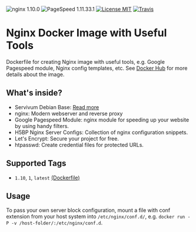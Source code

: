 ![nginx 1.10.0](https://img.shields.io/badge/nginx-1.10.0-brightgreen.svg?style=flat-square) ![PageSpeed 1.11.33.1](https://img.shields.io/badge/PageSpeed-1.11.33.1-brightgreen.svg?style=flat-square) [![License MIT](https://img.shields.io/badge/license-MIT-blue.svg?style=flat-square)](https://opensource.org/licenses/MIT) [![Travis](https://img.shields.io/travis/servivum/docker-nginx.svg?style=flat-square)](https://travis-ci.org/servivum/docker-nginx)

# Nginx Docker Image with Useful Tools

Dockerfile for creating Nginx image with useful tools, e.g. Google Pagespeed module, Nginx config templates, etc. See 
[Docker Hub](https://hub.docker.com/r/servivum/nginx) for more details about the image.

## What's inside?

- Servivum Debian Base: [Read more](https://github.com/servivum/docker-debian)
- nginx: Modern webserver and reverse proxy
- Google Pagespeed Module: nginx module for speeding up your website by using handy filters.
- H5BP Nginx Server Configs: Collection of nginx configuration snippets.
- Let's Encrypt: Secure your project for free. 
- htpasswd: Create credential files for protected URLs.

## Supported Tags

- `1.10`, `1`, `latest` [(Dockerfile)](https://github.com/servivum/docker-nginx)

## Usage

To pass your own server block configuration, mount a file with conf 
extension from your host system into `/etc/nginx/conf.d/`, e.g. 
`docker run -P -v /host-folder/:/etc/nginx/conf.d`.
